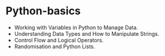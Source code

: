 # Python-basics
- Working with Variables in Python to Manage Data.
- Understanding Data Types and How to Manipulate Strings.
- Control Flow and Logical Operators.
- Randomisation and Python Lists.
